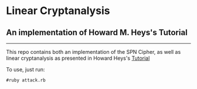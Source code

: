 Linear Cryptanalysis
====================

An implementation of Howard M. Heys's Tutorial
----------------------------------------------
- - -
This repo contains both an implementation of the SPN Cipher, as well as linear cryptanalysis as presented in Howard Heys's [Tutorial][1]

To use, just run:
```
#ruby attack.rb
```

[1]: http://www.engr.mun.ca/~howard/PAPERS/ldc_tutorial.pdf "Tutorial"
